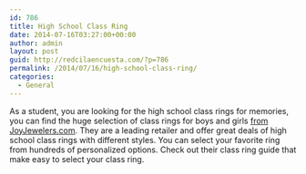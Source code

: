 ```yaml
---
id: 786
title: High School Class Ring
date: 2014-07-16T03:27:00+00:00
author: admin
layout: post
guid: http://redcilaencuesta.com/?p=786
permalink: /2014/07/16/high-school-class-ring/
categories:
  - General
---
```

As a student, you are looking for the high school class rings for memories, you can find the huge selection of class rings for boys and girls [from JoyJewelers.com](http://www.joyjewelers.com/modules/classrings/). They are a leading retailer and offer great deals of high school class rings with different styles. You can select your favorite ring from hundreds of personalized options. Check out their class ring guide that make easy to select your class ring.